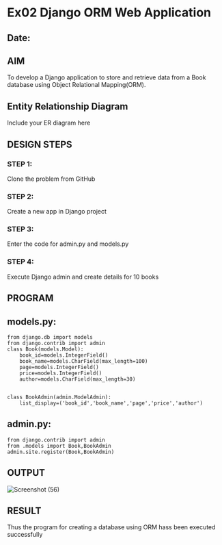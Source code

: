 # Ex02 Django ORM Web Application
## Date: 

## AIM
To develop a Django application to store and retrieve data from a Book database using Object Relational Mapping(ORM).

## Entity Relationship Diagram

Include your ER diagram here

## DESIGN STEPS

### STEP 1:
Clone the problem from GitHub

### STEP 2:
Create a new app in Django project

### STEP 3:
Enter the code for admin.py and models.py

### STEP 4:
Execute Django admin and create details for 10 books

## PROGRAM

## models.py:
```
from django.db import models
from django.contrib import admin
class Book(models.Model):
    book_id=models.IntegerField()
    book_name=models.CharField(max_length=100)
    page=models.IntegerField()
    price=models.IntegerField()
    author=models.CharField(max_length=30)


class BookAdmin(admin.ModelAdmin):
    list_display=('book_id','book_name','page','price','author')
```

## admin.py:
```
from django.contrib import admin
from .models import Book,BookAdmin
admin.site.register(Book,BookAdmin)
```

## OUTPUT

![Screenshot (56)](https://github.com/Priya-dharshini-Raja/ORM/assets/148514803/cccef252-486c-439c-bb0e-06d468068b71)



## RESULT
Thus the program for creating a database using ORM hass been executed successfully
